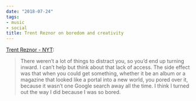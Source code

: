 ```yaml
---
date: "2018-07-24"
tags:
- music
- social
title: Trent Reznor on boredom and creativity
---
```


[Trent Reznor - NYT](https://www.nytimes.com/2018/06/20/magazine/trent-reznor-thinks-artists-should-speak-out.html):

> There weren’t a lot of things to distract you, so you’d end up turning inward. I can’t help but think about that lack of access. The side effect was that when you could get something, whether it be an album or a magazine that looked like a portal into a new world, you pored over it, because it wasn’t one Google search away all the time. I think I turned out the way I did because I was so bored.
